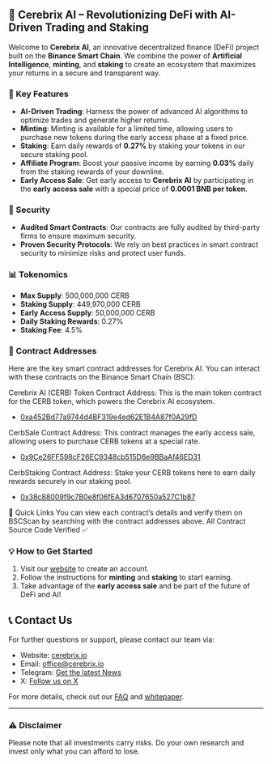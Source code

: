 ## 🧠 Cerebrix AI – Revolutionizing DeFi with AI-Driven Trading and Staking

Welcome to **Cerebrix AI**, an innovative decentralized finance (DeFi) project built on the **Binance Smart Chain**. We combine the power of **Artificial Intelligence**, **minting**, and **staking** to create an ecosystem that maximizes your returns in a secure and transparent way.

### 🚀 Key Features

- **AI-Driven Trading**: Harness the power of advanced AI algorithms to optimize trades and generate higher returns.
- **Minting**: Minting is available for a limited time, allowing users to purchase new tokens during the early access phase at a fixed price.
- **Staking**: Earn daily rewards of **0.27%** by staking your tokens in our secure staking pool.
- **Affiliate Program**: Boost your passive income by earning **0.03%** daily from the staking rewards of your downline.
- **Early Access Sale**: Get early access to **Cerebrix AI** by participating in the **early access sale** with a special price of **0.0001 BNB per token**.

### 🔐 Security

- **Audited Smart Contracts**: Our contracts are fully audited by third-party firms to ensure maximum security.
- **Proven Security Protocols**: We rely on best practices in smart contract security to minimize risks and protect user funds.

### 📊 Tokenomics

- **Max Supply**: 500,000,000 CERB
- **Staking Supply**: 449,970,000 CERB
- **Early Access Supply**: 50,000,000 CERB
- **Daily Staking Rewards**: 0.27%
- **Staking Fee**: 4.5%

### 📜 Contract Addresses
Here are the key smart contract addresses for Cerebrix AI. You can interact with these contracts on the Binance Smart Chain (BSC):

Cerebrix AI (CERB) Token Contract
Address: This is the main token contract for the CERB token, which powers the Cerebrix AI ecosystem.
 - [0xa452Bd77a9744d4BF319e4ed62E1B4A87f0A29fD](https://bscscan.com/address/0x38c88009f9c7b0e8f06fea3d6707650a527c1b87#code)


CerbSale Contract
Address: This contract manages the early access sale, allowing users to purchase CERB tokens at a special rate.
 - [0x9Ce26FF598cF26EC9348cb515D6e9BBaAf46ED31](https://bscscan.com/address/0x9Ce26FF598cF26EC9348cb515D6e9BBaAf46ED31#code)


CerbStaking Contract
Address: Stake your CERB tokens here to earn daily rewards securely in our staking pool.
 - [0x38c88009f9c7B0e8f06fEA3d6707650a527C1b87](https://bscscan.com/address/0x38c88009f9c7B0e8f06fEA3d6707650a527C1b87#code)


🔗 Quick Links
You can view each contract’s details and verify them on BSCScan by searching with the contract addresses above.
All Contract Source Code Verified ✅

### 💡 How to Get Started

1. Visit our [website](https://cerebrix.io) to create an account.
2. Follow the instructions for **minting** and **staking** to start earning.
3. Take advantage of the **early access sale** and be part of the future of DeFi and AI!

## 📞 Contact Us

For further questions or support, please contact our team via:
- Website: [cerebrix.io](https://cerebrix.io)
- Email: office@cerebrix.io
- Telegram: [Get the latest News](https://t.me/CerebrixAI)
- X: [Follow us on X](https://x.com/cerebrixai)

For more details, check out our [FAQ](https://github.com/cerebrixai/faq) and [whitepaper](https://cerebrix.io/whitepaper).

---

### ⚠️ Disclaimer

Please note that all investments carry risks. Do your own research and invest only what you can afford to lose.
